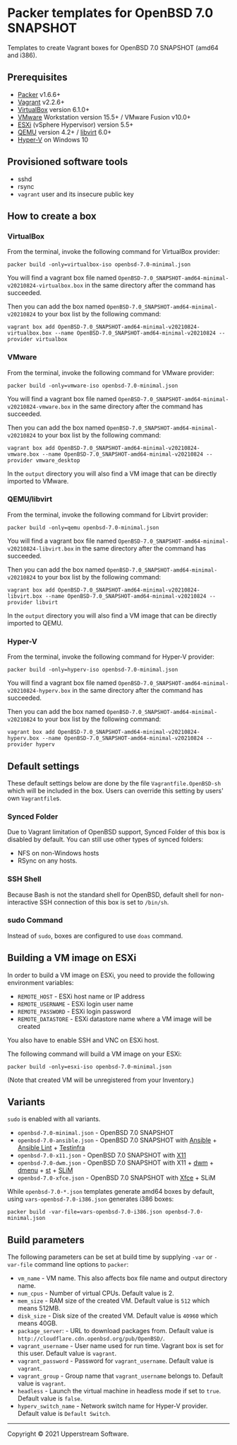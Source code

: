 # Packer templates for OpenBSD 7.0 SNAPSHOT

Templates to create Vagrant boxes for OpenBSD 7.0 SNAPSHOT (amd64 and i386).

## Prerequisites

* [Packer][] v1.6.6+
* [Vagrant][] v2.2.6+
* [VirtualBox][] version 6.1.0+
* [VMware][] Workstation version 15.5+ / VMware Fusion v10.0+
* [ESXi][] (vSphere Hypervisor) version 5.5+
* [QEMU][] version 4.2+ / [libvirt][] 6.0+
* [Hyper-V][] on Windows 10

[ESXi]:
  http://www.vmware.com/products/vsphere-hypervisor
  "Free VMware vSphere Hypervisor, Free Virtualization (ESXi)"
[Hyper-V]:
  https://docs.microsoft.com/en-us/virtualization/hyper-v-on-windows/about/
  "Introduction to Hyper-V on Windows 10 | Microsoft Docs"
[libvirt]:
  https://libvirt.org/ "libvirt: The virtualization API"
[Packer]:
  https://www.packer.io/ "Packer by HashiCorp"
[QEMU]:
  https://www.qemu.org/ "QEMU"
[Vagrant]:
  https://www.vagrantup.com/ "Vagrant"
[VirtualBox]:
  https://www.virtualbox.org/ "Oracle VM VirtualBox"
[VMware]:
  http://www.vmware.com/
  "VMware Virtualization for Desktop &amp; Server, Application, Public &amp; Hybrid Clouds"

## Provisioned software tools

* sshd
* rsync
* `vagrant` user and its insecure public key

## How to create a box

### VirtualBox

From the terminal, invoke the following command for VirtualBox provider:

    packer build -only=virtualbox-iso openbsd-7.0-minimal.json

You will find a vagrant box file named `OpenBSD-7.0_SNAPSHOT-amd64-minimal-v20210824-virtualbox.box`
in the same directory after the command has succeeded.

Then you can add the box named `OpenBSD-7.0_SNAPSHOT-amd64-minimal-v20210824`
to your box list by the following command:

    vagrant box add OpenBSD-7.0_SNAPSHOT-amd64-minimal-v20210824-virtualbox.box --name OpenBSD-7.0_SNAPSHOT-amd64-minimal-v20210824 --provider virtualbox

### VMware

From the terminal, invoke the following command for VMware provider:

    packer build -only=vmware-iso openbsd-7.0-minimal.json

You will find a vagrant box file named `OpenBSD-7.0_SNAPSHOT-amd64-minimal-v20210824-vmware.box`
in the same directory after the command has succeeded.

Then you can add the box named `OpenBSD-7.0_SNAPSHOT-amd64-minimal-v20210824`
to your box list by the following command:

    vagrant box add OpenBSD-7.0_SNAPSHOT-amd64-minimal-v20210824-vmware.box --name OpenBSD-7.0_SNAPSHOT-amd64-minimal-v20210824 --provider vmware_desktop

In the `output` directory you will also find a VM image that can be
directly imported to VMware.

### QEMU/libvirt

From the terminal, invoke the following command for Libvirt provider:

    packer build -only=qemu openbsd-7.0-minimal.json

You will find a vagrant box file named `OpenBSD-7.0_SNAPSHOT-amd64-minimal-v20210824-libvirt.box`
in the same directory after the command has succeeded.

Then you can add the box named `OpenBSD-7.0_SNAPSHOT-amd64-minimal-v20210824`
to your box list by the following command:

    vagrant box add OpenBSD-7.0_SNAPSHOT-amd64-minimal-v20210824-libvirt.box --name OpenBSD-7.0_SNAPSHOT-amd64-minimal-v20210824 -- provider libvirt

In the `output` directory you will also find a VM image that can be
directly imported to QEMU.

### Hyper-V

From the terminal, invoke the following command for Hyper-V provider:

    packer build -only=hyperv-iso openbsd-7.0-minimal.json

You will find a vagrant box file named `OpenBSD-7.0_SNAPSHOT-amd64-minimal-v20210824-hyperv.box`
in the same directory after the command has succeeded.

Then you can add the box named `OpenBSD-7.0_SNAPSHOT-amd64-minimal-v20210824`
to your box list by the following command:

    vagrant box add OpenBSD-7.0_SNAPSHOT-amd64-minimal-v20210824-hyperv.box --name OpenBSD-7.0_SNAPSHOT-amd64-minimal-v20210824 --provider hyperv

## Default settings

These default settings below are done by the file
`Vagrantfile.OpenBSD-sh` which will be included in the box.  Users can
override this setting by users' own `Vagrantfile`s.

### Synced Folder

Due to Vagrant limitation of OpenBSD support, Synced Folder of this box
is disabled by default.
You can still use other types of synced folders:

* NFS on non-Windows hosts
* RSync on any hosts.

### SSH Shell

Because Bash is not the standard shell for OpenBSD, default shell for
non-interactive SSH connection of this box is set to `/bin/sh`.

### sudo Command

Instead of `sudo`, boxes are configured to use `doas` command.

## Building a VM image on ESXi

In order to build a VM image on ESXi, you need to provide the following
environment variables:

* `REMOTE_HOST` - ESXi host name or IP address
* `REMOTE_USERNAME` - ESXi login user name
* `REMOTE_PASSWORD` - ESXi login password
* `REMOTE_DATASTORE` - ESXi datastore name where a VM image will be
  created

You also have to enable SSH and VNC on ESXi host.

The following command will build a VM image on your ESXi:

    packer build -only=esxi-iso openbsd-7.0-minimal.json

(Note that created VM will be unregistered from your Inventory.)

## Variants

`sudo` is enabled with all variants.

* `openbsd-7.0-minimal.json` - OpenBSD 7.0 SNAPSHOT
* `openbsd-7.0-ansible.json` - OpenBSD 7.0 SNAPSHOT with [Ansible][] +
  [Ansible Lint][] + [Testinfra][]
* `openbsd-7.0-x11.json` - OpenBSD 7.0 SNAPSHOT with [X11][]
* `openbsd-7.0-dwm.json` - OpenBSD 7.0 SNAPSHOT with X11 + [dwm][] + [dmenu][] +
  [st][] + [SLiM][]
* `openbsd-7.0-xfce.json` - OpenBSD 7.0 SNAPSHOT with [Xfce][] + SLiM

While `openbsd-7.0-*.json` templates generate amd64 boxes by default,
using `vars-openbsd-7.0-i386.json` generates i386 boxes:

    packer build -var-file=vars-openbsd-7.0-i386.json openbsd-7.0-minimal.json

[Ansible]: https://www.ansible.com/ "Ansible is Simple IT Automation"
[Ansible Lint]: https://docs.ansible.com/ansible-lint/
  "Ansible Lint Documentation &mdash; Ansible Documentation"
[dmenu]: http://tools.suckless.org/dmenu/ "dmenu | suckless.org tools"
[dwm]: http://dwm.suckless.org/
  "suckless.org dwm - dynamic window manager"
[SLiM]: https://sourceforge.net/projects/slim.berlios/
  "SLiM download | SourceForge.net"
[st]: http://st.suckless.org/ "suckless.org st - simple terminal"
[Testinfra]: https://testinfra.readthedocs.io/en/latest/
  "Testinfra test your infrastructure &#8212; testinfra 3.2.1.dev2+g672a064.d20191006 documentation"
[X11]: https://www.x.org/wiki/ "X.Org"
[Xfce]: http://www.xfce.org/ "Xfce Desktop Environment"

## Build parameters

The following parameters can be set at build time by supplying `-var` or
`-var-file` command line options to `packer`:

* `vm_name` - VM name.  This also affects box file name and output
  directory name.
* `num_cpus` - Number of virtual CPUs.  Default value is 2.
* `mem_size` - RAM size of the created VM.  Default value is `512`
  which means 512MB.
* `disk_size` - Disk size of the created VM.  Default value is `40960`
  which means 40GB.
* `package_server`: - URL to download packages from.  Default value is
  `http://cloudflare.cdn.openbsd.org/pub/OpenBSD/`.
* `vagrant_username` - User name used for run time.  Vagrant box is set
  for this user.  Default value is `vagrant`.
* `vagrant_password` - Password for `vagrant_username`.  Default value
  is `vagrant`.
* `vagrant_group` - Group name that `vagrant_username` belongs to.
  Default value is `vagrant`.
* `headless` - Launch the virtual machine in headless mode if set to
  `true`.  Default value is `false`.
* `hyperv_switch_name` - Network switch name for Hyper-V provider.
  Default value is `Default Switch`.

- - -

Copyright &copy; 2021 Upperstream Software.

